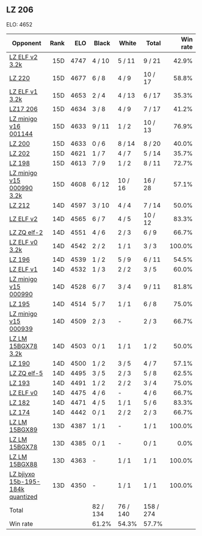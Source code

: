## LZ 206 ##

ELO: 4652

Opponent | Rank | ELO | Black | White | Total | Win rate
---------|-----:|----:|-------|-------|-------|-------:
[LZ ELF v2 3.2k](LZ%20ELF%20v2%203.2k.md) | 15D | 4747 | 4 / 10 | 5 / 11 | 9 / 21 | 42.9%
[LZ 220](LZ%20220.md) | 15D | 4677 | 6 / 8 | 4 / 9 | 10 / 17 | 58.8%
[LZ ELF v1 3.2k](LZ%20ELF%20v1%203.2k.md) | 15D | 4653 | 2 / 4 | 4 / 13 | 6 / 17 | 35.3%
[LZ17 206](LZ17%20206.md) | 15D | 4634 | 3 / 8 | 4 / 9 | 7 / 17 | 41.2%
[LZ minigo v16 001144](LZ%20minigo%20v16%20001144.md) | 15D | 4633 | 9 / 11 | 1 / 2 | 10 / 13 | 76.9%
[LZ 200](LZ%20200.md) | 15D | 4633 | 0 / 6 | 8 / 14 | 8 / 20 | 40.0%
[LZ 202](LZ%20202.md) | 15D | 4621 | 1 / 7 | 4 / 7 | 5 / 14 | 35.7%
[LZ 198](LZ%20198.md) | 15D | 4613 | 7 / 9 | 1 / 2 | 8 / 11 | 72.7%
[LZ minigo v15 000990 3.2k](LZ%20minigo%20v15%20000990%203.2k.md) | 15D | 4608 | 6 / 12 | 10 / 16 | 16 / 28 | 57.1%
[LZ 212](LZ%20212.md) | 14D | 4597 | 3 / 10 | 4 / 4 | 7 / 14 | 50.0%
[LZ ELF v2](LZ%20ELF%20v2.md) | 14D | 4565 | 6 / 7 | 4 / 5 | 10 / 12 | 83.3%
[LZ ZQ elf-2](LZ%20ZQ%20elf-2.md) | 14D | 4551 | 4 / 6 | 2 / 3 | 6 / 9 | 66.7%
[LZ ELF v0 3.2k](LZ%20ELF%20v0%203.2k.md) | 14D | 4542 | 2 / 2 | 1 / 1 | 3 / 3 | 100.0%
[LZ 196](LZ%20196.md) | 14D | 4539 | 1 / 2 | 5 / 9 | 6 / 11 | 54.5%
[LZ ELF v1](LZ%20ELF%20v1.md) | 14D | 4532 | 1 / 3 | 2 / 2 | 3 / 5 | 60.0%
[LZ minigo v15 000990](LZ%20minigo%20v15%20000990.md) | 14D | 4528 | 6 / 7 | 3 / 4 | 9 / 11 | 81.8%
[LZ 195](LZ%20195.md) | 14D | 4514 | 5 / 7 | 1 / 1 | 6 / 8 | 75.0%
[LZ minigo v15 000939](LZ%20minigo%20v15%20000939.md) | 14D | 4509 | 2 / 3 | - | 2 / 3 | 66.7%
[LZ LM 15BGX78 3.2k](LZ%20LM%2015BGX78%203.2k.md) | 14D | 4503 | 0 / 1 | 1 / 1 | 1 / 2 | 50.0%
[LZ 190](LZ%20190.md) | 14D | 4500 | 1 / 2 | 3 / 5 | 4 / 7 | 57.1%
[LZ ZQ elf-5](LZ%20ZQ%20elf-5.md) | 14D | 4495 | 3 / 5 | 2 / 3 | 5 / 8 | 62.5%
[LZ 193](LZ%20193.md) | 14D | 4491 | 1 / 2 | 2 / 2 | 3 / 4 | 75.0%
[LZ ELF v0](LZ%20ELF%20v0.md) | 14D | 4475 | 4 / 6 | - | 4 / 6 | 66.7%
[LZ 182](LZ%20182.md) | 14D | 4471 | 4 / 5 | 1 / 1 | 5 / 6 | 83.3%
[LZ 174](LZ%20174.md) | 14D | 4442 | 0 / 1 | 2 / 2 | 2 / 3 | 66.7%
[LZ LM 15BGX89](LZ%20LM%2015BGX89.md) | 13D | 4387 | 1 / 1 | - | 1 / 1 | 100.0%
[LZ LM 15BGX78](LZ%20LM%2015BGX78.md) | 13D | 4385 | 0 / 1 | - | 0 / 1 | 0.0%
[LZ LM 15BGX88](LZ%20LM%2015BGX88.md) | 13D | 4363 | - | 1 / 1 | 1 / 1 | 100.0%
[LZ bjiyxo 15b-195-184k quantized](LZ%20bjiyxo%2015b-195-184k%20quantized.md) | 13D | 4350 | - | 1 / 1 | 1 / 1 | 100.0%
Total | | | 82 / 134 | 76 / 140 | 158 / 274 | 
Win rate| | | 61.2% | 54.3% | 57.7% | 
